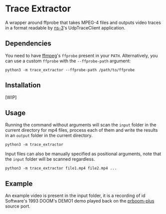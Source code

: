 # Trace Extractor

A wrapper around ffprobe that takes MPEG-4 files and outputs video traces in a format readable by [ns-3](https://gitlab.com/nsnam/ns-3-dev)'s UdpTraceClient application.

## Dependencies

You need to have [ffmpeg](https://ffmpeg.org/)'s `ffprobe` present in your `PATH`. Alternatively, you can use a custom `ffprobe` with the `--ffprobe-path` argument:

```
python3 -m trace_extractor --ffprobe-path /path/to/ffprobe
```

## Installation

[WIP]

## Usage

Running the command without arguments will scan the `input` folder in the current directory for mp4 files, process each of them and write the results in an `output` folder in the current directory.

```
python3 -m trace_extractor
```

Input files can also be manually specified as positional arguments, note that the `input` folder will be scanned regardless.

```
python3 -m trace_extractor file1.mp4 file2.mp4 ...
```

## Example

An example video is present in the input folder, it is a recording of id Software's 1993 DOOM's DEMO1 demo played back on the [prboom-plus](https://github.com/coelckers/prboom-plus) source port.
